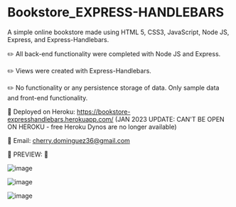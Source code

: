 # Bookstore_EXPRESS-HANDLEBARS
A simple online bookstore made using HTML 5, CSS3, JavaScript, Node JS, Express, and Express-Handlebars.

✏️	All back-end functionality were completed with Node JS and Express. 

✏️	Views were created with Express-Handlebars.

✏️	No functionality or any persistence storage of data. Only sample data and front-end functionality.

🔗 Deployed on Heroku: https://bookstore-expresshandlebars.herokuapp.com/ 
(JAN 2023 UPDATE: CAN'T BE OPEN ON HEROKU - free Heroku Dynos are no longer available)

📧 Email: cherry.dominguez36@gmail.com

💜 PREVIEW: 💜

![image](https://user-images.githubusercontent.com/105072341/198703257-8888752d-8f8f-4e69-a81a-4dd5703b3200.png)

![image](https://user-images.githubusercontent.com/105072341/198704190-a4d324fe-863a-474e-bb1b-fa3d1cff3fe2.png)

![image](https://user-images.githubusercontent.com/105072341/198704459-b54624d4-158b-465d-8c37-8272a7b70014.png)






